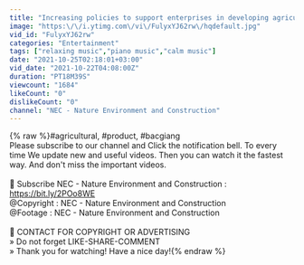 ```yaml
---
title: "Increasing policies to support enterprises in developing agricultural products, infrastructure"
image: "https:\/\/i.ytimg.com\/vi\/FulyxYJ62rw\/hqdefault.jpg"
vid_id: "FulyxYJ62rw"
categories: "Entertainment"
tags: ["relaxing music","piano music","calm music"]
date: "2021-10-25T02:18:01+03:00"
vid_date: "2021-10-22T04:08:00Z"
duration: "PT18M39S"
viewcount: "1684"
likeCount: "0"
dislikeCount: "0"
channel: "NEC - Nature Environment and Construction"
---
```

{% raw %}#agricultural, #product, #bacgiang<br />Please subscribe to our channel and Click the notification bell. To every time We update new and useful videos. Then you can watch it the fastest way. And don't miss the important videos.<br /><br />🔔 Subscribe NEC - Nature Environment and Construction : <a rel="nofollow" target="blank" href="https://bit.ly/2POo8WE">https://bit.ly/2POo8WE</a><br />@Copyright : NEC - Nature Environment and Construction<br />@Footage : NEC - Nature Environment and Construction<br /><br />🔔 CONTACT FOR COPYRIGHT OR ADVERTISING<br />» Do not forget LIKE-SHARE-COMMENT<br />» Thank you for watching! Have a nice day!{% endraw %}
